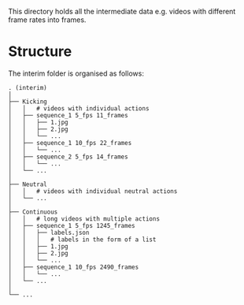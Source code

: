 This directory holds all the intermediate data e.g. videos with different frame rates into frames.

# Structure

The interim folder is organised as follows:
```
. (interim)
│
├── Kicking
│   │   # videos with individual actions
│   ├── sequence_1 5_fps 11_frames
│   │   ├── 1.jpg
│   │   ├── 2.jpg
│   │   └── ...
│   ├── sequence_1 10_fps 22_frames
│   │   └── ...
│   ├── sequence_2 5_fps 14_frames
│   │   └── ...
│   └── ...
│
├── Neutral
│   │   # videos with individual neutral actions
│   └── ...
│
├── Continuous
│   │   # long videos with multiple actions
│   ├── sequence_1 5_fps 1245_frames
│   │   ├── labels.json
│   │   │   # labels in the form of a list
│   │   ├── 1.jpg
│   │   ├── 2.jpg
│   │   └── ...
│   ├── sequence_1 10_fps 2490_frames
│   │   └── ...
│   └── ...
│
└── ...
```
